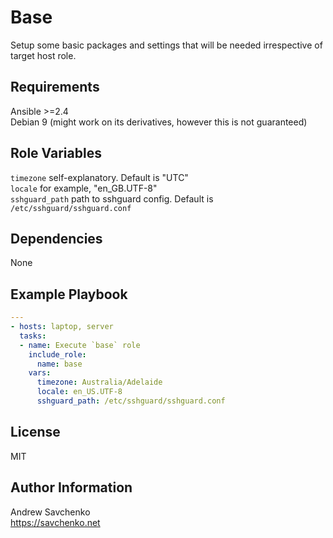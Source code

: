 Base
=========
Setup some basic packages and settings that will be needed irrespective of target host role.

Requirements
------------
Ansible >=2.4  
Debian 9 (might work on its derivatives, however this is not guaranteed)

Role Variables
--------------
`timezone` self-explanatory. Default is "UTC"  
`locale` for example, "en_GB.UTF-8"  
`sshguard_path` path to sshguard config. Default is `/etc/sshguard/sshguard.conf`

Dependencies
------------
None

Example Playbook
----------------
```yaml
---
- hosts: laptop, server
  tasks:
  - name: Execute `base` role
    include_role:
      name: base
    vars:
      timezone: Australia/Adelaide
      locale: en_US.UTF-8
      sshguard_path: /etc/sshguard/sshguard.conf
```

License
-------
MIT

Author Information
------------------
Andrew Savchenko  
https://savchenko.net
